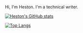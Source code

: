 Hi, I'm Heston. I'm a technical writer.

[![Heston's GitHub stats](https://github-readme-stats.vercel.app/api?username=hestonhoffman&count_private=true&show_icons=true&theme=highcontrast)](https://github.com/hestonhoffman/github-readme-stats)

[![Top Langs](https://github-readme-stats.vercel.app/api/top-langs/?username=hestonhoffman&count_private=true&show_icons=true&theme=highcontrast)](https://github.com/anuraghazra/github-readme-stats)
